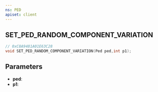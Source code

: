 ```yaml
---
ns: PED
apiset: client
---
```

## SET_PED_RANDOM_COMPONENT_VARIATION

```c
// 0xC8A9481A01E63C28
void SET_PED_RANDOM_COMPONENT_VARIATION(Ped ped,int p1);
```


## Parameters
* **ped**:
* **p1**:



